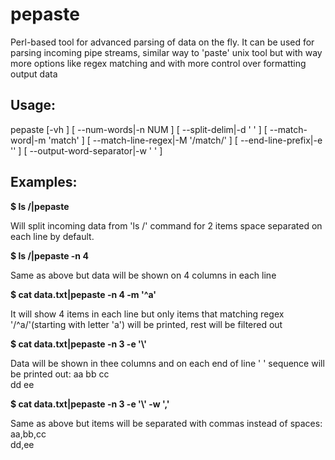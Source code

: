 # pepaste
Perl-based tool for advanced parsing of data on the fly. It can be used for parsing incoming pipe streams, similar way to 'paste' unix tool but with way more options like regex matching and with more control over formatting output data 

## Usage:
pepaste [-vh ] [ --num-words|-n NUM ] [ --split-delim|-d ' ' ] [ --match-word|-m 'match' ] [ --match-line-regex|-M '/match/' ] [ --end-line-prefix|-e '' ] [ --output-word-separator|-w ' ' ]


## Examples:
**$ ls /|pepaste**

Will split incoming data from 'ls /' command for 2 items space separated on each line by default.

**$ ls /|pepaste -n 4**

Same as above but data will be shown on 4 columns in each line

**$ cat data.txt|pepaste -n 4 -m '^a'**

It will show 4 items in each line but only items that matching regex '/^a/'(starting with letter 'a') will be printed, rest will be filtered out

**$ cat data.txt|pepaste -n 3 -e '\\'**

Data will be shown in thee columns and on each end of line ' \' sequence will be printed out:
aa bb cc \
dd ee


**$ cat data.txt|pepaste -n 3 -e '\\' -w ','**

Same as above but items will be separated with commas instead of spaces:
aa,bb,cc \
dd,ee
